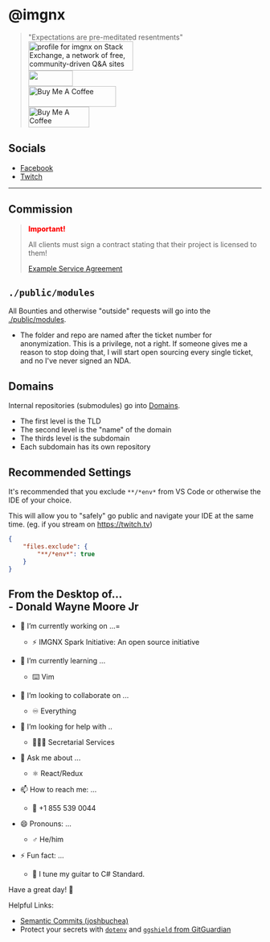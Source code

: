 # @imgnx

<link rel="stylesheet" href="_atf/output.css">

> <span class="text-lg">"Expectations are pre-meditated resentments"</span>
<a href="https://stackexchange.com/users/6538867"><img src="https://stackexchange.com/users/flair/6538867.png" width="208" height="58" alt="profile for imgnx on Stack Exchange, a network of free, community-driven Q&amp;A sites" title="profile for imgnx on Stack Exchange, a network of free, community-driven Q&amp;A sites"></a><br />
<a href="https://ipchicken.com/link.html" target="_blank"><img src="https://ipchicken.com/images/ipc.gif" width="88" height="31" border="0"></a><br />
<a href="https://buymeacoffee.com/donaldmoore" target="_blank"><img src="https://cdn.buymeacoffee.com/buttons/default-orange.png" alt="Buy Me A Coffee" height="41" width="174"></a><br />
<a href="https://buymeacoffee.com/donaldmoore" target="_blank"><img src="https://github.com/user-attachments/assets/ce4bbf5e-af80-47dd-a7ad-210b4fef78fc" alt="Buy Me A Coffee" height="41" width="121" style="object-fit: contain"></a><br />

## Socials

<!-- - [X](https://x.com/imgnxtion) -->
- [Facebook](https://facebook.com/imgnxtion)
- [Twitch](https://twitch.tv/imgnxtion)

****

## Commission

> <span style="color: red; font-weight: 800;" class="text-3xl">Important!</span>
>
> All clients must sign a contract stating that their project is licensed to them!
>
> [Example Service Agreement](https://bit.ly/imgnx)

## `./public/modules`

All Bounties and otherwise "outside" requests will go into the [./public/modules](./public/modules).

- The folder and repo are named after the ticket number for anonymization. This is a privilege, not a right. If someone gives me a reason to stop doing that, I will start open sourcing every single ticket, and no I've never signed an NDA.

## Domains

Internal repositories (submodules) go into [Domains](./Domains).

- The first level is the TLD
- The second level is the "name" of the domain
- The thirds level is the subdomain
- Each subdomain has its own repository

## Recommended Settings

It's recommended that you exclude `**/*env*` from VS Code or otherwise the IDE of your choice.

This will allow you to "safely" go public and navigate your IDE at the same time.
(eg. if you stream on <https://twitch.tv>)

```settings.json
{
    "files.exclude": {
        "**/*env*": true
    }
}
```

<h2 class="mb-10 border-0">
  <span class="!text-sm">From the Desktop of...</span>
  <br />
  <span class="text-4xl">- Donald Wayne Moore Jr</span>
</h2>

- 🔭 I’m currently working on ...=
  - ⚡️ IMGNX Spark Initiative: An open source initiative

- 🌱 I’m currently learning ...
  - ⌨️ Vim

- 👯 I’m looking to collaborate on ...
  - ♾️ Everything

- 🤔 I’m looking for help with ..
  - 👩🏽‍💼 Secretarial Services

- 💬 Ask me about ...
  - ⚛️ React/Redux

- 📫 How to reach me: ...
  - 📱 +1 855 539 0044

- 😄 Pronouns: ...
  - ♂ He/him

- ⚡ Fun fact: ...
  - 🎸 I tune my guitar to C# Standard.

Have a great day! 👋


Helpful Links:

- [Semantic Commits (joshbuchea)](https://gist.github.com/joshbuchea/6f47e86d2510bce28f8e7f42ae84c716)
- Protect your secrets with [`dotenv`](https://dotenv.org) and [`ggshield` from GitGuardian](<https://github.com/GitGuardian/ggshield>)
